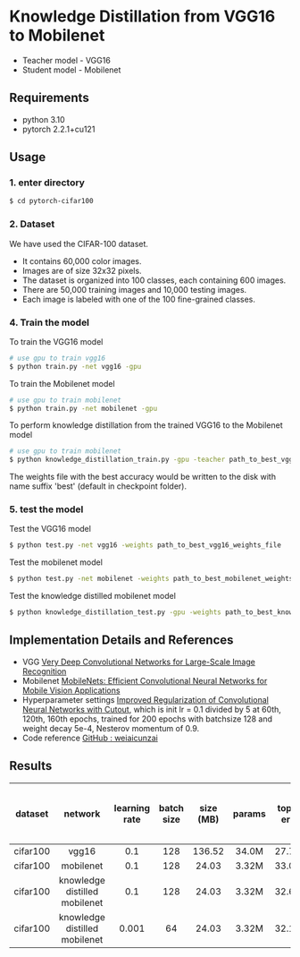 # Knowledge Distillation from VGG16 to Mobilenet

- Teacher model - VGG16
- Student model - Mobilenet

## Requirements

- python 3.10
- pytorch 2.2.1+cu121

## Usage

### 1. enter directory
```bash
$ cd pytorch-cifar100
```

### 2. Dataset
We have used the CIFAR-100 dataset. 
- It contains 60,000 color images.
- Images are of size 32x32 pixels.
- The dataset is organized into 100 classes, each containing 600 images.
- There are 50,000 training images and 10,000 testing images.
- Each image is labeled with one of the 100 fine-grained classes.

### 4. Train the model
To train the VGG16 model
```bash
# use gpu to train vgg16
$ python train.py -net vgg16 -gpu
```

To train the Mobilenet model
```bash
# use gpu to train mobilenet
$ python train.py -net mobilenet -gpu
```

To perform knowledge distillation from the trained VGG16 to the Mobilenet model
```bash
# use gpu to train mobilenet
$ python knowledge_distillation_train.py -gpu -teacher path_to_best_vgg16_weights_file -student path_to_best_mobilenet_weights_file
```

The weights file with the best accuracy would be written to the disk with name suffix 'best' (default in checkpoint folder).


### 5. test the model
Test the VGG16 model 
```bash
$ python test.py -net vgg16 -weights path_to_best_vgg16_weights_file
```

Test the mobilenet model 
```bash
$ python test.py -net mobilenet -weights path_to_best_mobilenet_weights_file
```

Test the knowledge distilled mobilenet model 
```bash
$ python knowledge_distillation_test.py -gpu -weights path_to_best_knowledge_distilled_mobilenet_weights_file
```

## Implementation Details and References

- VGG [Very Deep Convolutional Networks for Large-Scale Image Recognition](https://arxiv.org/abs/1409.1556v6)
- Mobilenet [MobileNets: Efficient Convolutional Neural Networks for Mobile Vision Applications](https://arxiv.org/abs/1704.04861)
- Hyperparameter settings [Improved Regularization of Convolutional Neural Networks with Cutout](https://arxiv.org/abs/1708.04552v2), which is init lr = 0.1 divided by 5 at 60th, 120th, 160th epochs, trained for 200 epochs with batchsize 128 and weight decay 5e-4, Nesterov momentum of 0.9.
- Code reference [GitHub : weiaicunzai](https://github.com/weiaicunzai/pytorch-cifar100)

## Results

|dataset|network|learning rate|batch size|size (MB)|params|top1 err|top5 err|time(ms) per inference step (CPU)|time(ms) per inference step (CPU)|FLOPs|
|:-----:|:-----:|:----:|:----:|:------:|:----:|:------:|:------:|:--------------:|:--------------:|:---------:|
|cifar100|vgg16|0.1|128|136.52|34.0M|27.77|10.12|164.3091|11.0140|334.14|
|cifar100|mobilenet|0.1|128|24.03|3.32M|33.06|10.15|62.9727|9.4442|48.32|
|cifar100|knowledge distilled mobilenet|0.1|128|24.03|3.32M|32.61|10.26|63.8224|9.7993|48.32|
|cifar100|knowledge distilled mobilenet|0.001|64|24.03|3.32M|32.16|10.83|65.0266|8.7168|48.32|
